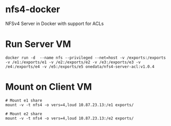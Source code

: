 # nfs4-docker
NFSv4 Server in Docker with support for ACLs

# Run Server VM
~~~
docker run -d  --name nfs --privileged --net=host -v /exports:/exports -v /e1:/exports/e1 -v /e2:/exports/e2 -v /e3:/exports/e3 -v /e4:/exports/e4 -v /e5:/exports/e5 onedata/nfs4-server-acl:v1.0.4
~~~

# Mount on Client VM
~~~
# Mount e1 share
mount -v -t nfs4 -o vers=4,loud 10.87.23.13:/e1 exports/

# Mount e2 share
mount -v -t nfs4 -o vers=4,loud 10.87.23.13:/e2 exports/
~~~